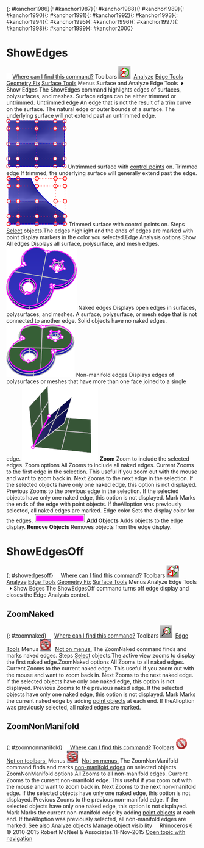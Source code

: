 ---
---

{: #kanchor1986}{: #kanchor1987}{: #kanchor1988}{: #kanchor1989}{: #kanchor1990}{: #kanchor1991}{: #kanchor1992}{: #kanchor1993}{: #kanchor1994}{: #kanchor1995}{: #kanchor1996}{: #kanchor1997}{: #kanchor1998}{: #kanchor1999}{: #kanchor2000}
# ShowEdges
 [![images/transparent.gif](images/transparent.gif)Where can I find this command?](javascript:void(0);) Toolbars
![images/showedges.png](images/showedges.png) [Analyze](analyze-toolbar.html)  [Edge Tools](edge-tools-toolbar.html)  [Geometry Fix](geometry-fix-toolbar.html)  [Surface Tools](surface-tools-toolbar.html) 
Menus
Surface and Analyze
Edge Tools![images/menuarrow.gif](images/menuarrow.gif)
Show Edges
The ShowEdges command highlights edges of surfaces, polysurfaces, and meshes.
Surface edges can be either trimmed or untrimmed.
Untrimmed edge
An edge that is not the result of a trim curve on the surface. The natural edge or outer bounds of a surface. The underlying surface will not extend past an untrimmed edge.
![images/edges-001.png](images/edges-001.png)
Untrimmed surface with [control points](controlpoint.html) on.
Trimmed edge
If trimmed, the underlying surface will generally extend past the edge.
![images/edges-002.png](images/edges-002.png)
Trimmed surface with control points on.
Steps
 [Select](select-objects.html) objects.The edges highlight and the ends of edges are marked with point display markers in the color you selected.Edge Analysis options
Show
All edges
Displays all surface, polysurface, and mesh edges.
![images/showedges-all.png](images/showedges-all.png)
Naked edges
Displays open edges in surfaces, polysurfaces, and meshes.
A surface, polysurface, or mesh edge that is not connected to another edge. Solid objects have no naked edges.
![images/nakededges.png](images/nakededges.png)
Non-manifold edges
Displays edges of polysurfaces or meshes that have more than one face joined to a single edge.
![images/nonmanifoldmerge-001.png](images/nonmanifoldmerge-001.png)
 **Zoom** 
Zoom to include the selected edges.
Zoom options
All
Zooms to include all naked edges.
Current
Zooms to the first edge in the selection. This useful if you zoom out with the mouse and want to zoom back in.
Next
Zooms to the next edge in the selection. If the selected objects have only one naked edge, this option is not displayed.
Previous
Zooms to the previous edge in the selection. If the selected objects have only one naked edge, this option is not displayed.
Mark
Marks the ends of the edge with point objects. If theAlloption was previously selected, all naked edges are marked.
Edge color
Sets the display color for the edges.
![images/colorswatch-nospinner.png](images/colorswatch-nospinner.png)
 **Add Objects** 
Adds objects to the edge display.
 **Remove Objects** 
Removes objects from the edge display.

# ShowEdgesOff
{: #showedgesoff}
 [![images/transparent.gif](images/transparent.gif)Where can I find this command?](javascript:void(0);) Toolbars
![images/showedgesoff.png](images/showedgesoff.png) [Analyze](analyze-toolbar.html)  [Edge Tools](edge-tools-toolbar.html)  [Geometry Fix](geometry-fix-toolbar.html)  [Surface Tools](surface-tools-toolbar.html) 
Menus
Analyze
Edge Tools![images/menuarrow.gif](images/menuarrow.gif)
Show Edges
The ShowEdgesOff command turns off edge display and closes the Edge Analysis control.

## ZoomNaked
{: #zoomnaked}
 [![images/transparent.gif](images/transparent.gif)Where can I find this command?](javascript:void(0);) Toolbars
![images/zoomnaked-all.png](images/zoomnaked-all.png) [Edge Tools](edge-tools-toolbar.html) 
Menus
![images/-no-menu-item.png](images/-no-menu-item.png) [Not on menus.](menuwhattodo.html) 
The ZoomNaked command finds and marks naked edges.
Steps
 [Select](select-objects.html) objects.The active view zooms to display the first naked edge.ZoomNaked options
All
Zooms to all naked edges.
Current
Zooms to the current naked edge. This useful if you zoom out with the mouse and want to zoom back in.
Next
Zooms to the next naked edge. If the selected objects have only one naked edge, this option is not displayed.
Previous
Zooms to the previous naked edge. If the selected objects have only one naked edge, this option is not displayed.
Mark
Marks the current naked edge by adding [point objects](point.html) at each end. If theAlloption was previously selected, all naked edges are marked.

## ZoomNonManifold
{: #zoomnonmanifold}
 [![images/transparent.gif](images/transparent.gif)Where can I find this command?](javascript:void(0);) Toolbars
![images/-no-toolbar-button.png](images/-no-toolbar-button.png) [Not on toolbars.](toolbarwhattodo.html) 
Menus
![images/-no-menu-item.png](images/-no-menu-item.png) [Not on menus.](menuwhattodo.html) 
The ZoomNonManifold command finds and marks [non-manifold edges](non-manifold-edges.html) on selected objects.
ZoomNonManifold options
All
Zooms to all non-manifold edges.
Current
Zooms to the current non-manifold edge. This useful if you zoom out with the mouse and want to zoom back in.
Next
Zooms to the next non-manifold edge. If the selected objects have only one naked edge, this option is not displayed.
Previous
Zooms to the previous non-manifold edge. If the selected objects have only one naked edge, this option is not displayed.
Mark
Marks the current non-manifold edge by adding [point objects](point.html) at each end. If theAlloption was previously selected, all non-manifold edges are marked.
See also
 [Analyze objects](sak-analysis.html) 
 [Manage object visibility](sak-visibility.html) 
&#160;
&#160;
Rhinoceros 6 © 2010-2015 Robert McNeel &amp; Associates.11-Nov-2015
 [Open topic with navigation](showedges.html) 

